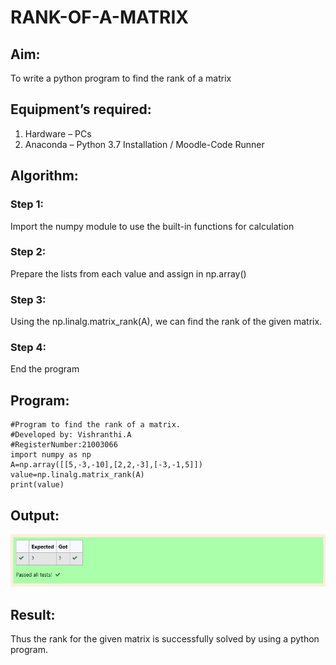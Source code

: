 # RANK-OF-A-MATRIX
## Aim:
To write a python program to find the rank of a matrix
## Equipment’s required:
1. 	Hardware – PCs
2. 	Anaconda – Python 3.7 Installation / Moodle-Code Runner
## Algorithm:
### Step 1: 
Import the numpy module to use the built-in functions for calculation
### Step 2: 
Prepare the lists from each value and assign in np.array()
### Step 3:
Using the np.linalg.matrix_rank(A), we can find the rank of the given matrix.
### Step 4: 
End the program
## Program:
```
#Program to find the rank of a matrix.
#Developed by: Vishranthi.A 
#RegisterNumber:21003066
import numpy as np
A=np.array([[5,-3,-10],[2,2,-3],[-3,-1,5]])
value=np.linalg.matrix_rank(A)
print(value)
```
## Output:
![OUTPUT](./Exp02.jpg)
## Result:
Thus the rank for the given matrix is successfully solved by  using a python program.


